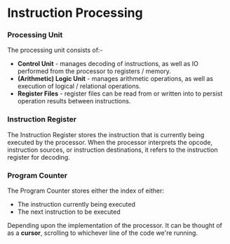# Instruction Processing
### Processing Unit
The processing unit consists of:-

* **Control Unit** - manages decoding of instructions, as well as IO performed from the processor to registers / memory.
* **(Arithmetic) Logic Unit** - manages arithmetic operations, as well as execution of logical / relational operations.
* **Register Files** - register files can be read from or written into to persist operation results between instructions.

### Instruction Register
The Instruction Register stores the instruction that is currently being executed by the processor. When the processor interprets the opcode, instruction sources, or instruction destinations, it refers to the instruction register for decoding.

### Program Counter
The Program Counter stores either the index of either:

* The instruction currently being executed
* The next instruction to be executed

Depending upon the implementation of the processor. It can be thought of as a **cursor**, scrolling to whichever line of the code we're running.


